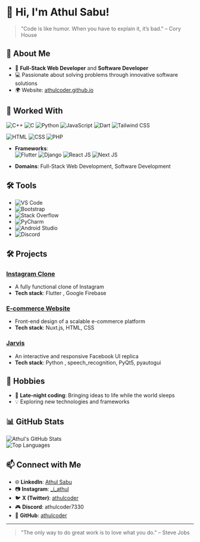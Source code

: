 # 👋 Hi, I'm Athul Sabu!  
> "Code is like humor. When you have to explain it, it’s bad." – Cory House  

## 🌟 About Me
  
- 💼 **Full-Stack Web Developer** and **Software Developer**  
- 💻 Passionate about solving problems through innovative software solutions  
- 🌍 Website: [athulcoder.github.io](https://athulcoder.github.io)

## 🚀 Worked With
![C++](https://img.shields.io/badge/C++-00599C?style=for-the-badge&logo=c%2B%2B&logoColor=white)
  ![C](https://img.shields.io/badge/C-00599C?style=for-the-badge&logo=c&logoColor=white)
  ![Python](https://img.shields.io/badge/Python-3776AB?style=for-the-badge&logo=python&logoColor=white)
  ![JavaScript](https://img.shields.io/badge/JavaScript-F7DF1E?style=for-the-badge&logo=javascript&logoColor=black)
  ![Dart](https://img.shields.io/badge/Dart-0175C2?style=for-the-badge&logo=dart&logoColor=white)
  ![Tailwind CSS](https://img.shields.io/badge/TailwindCSS-0175C2?style=for-the-badge&logo=tailwindcss&logoColor=white)

  ![HTML](https://img.shields.io/badge/HTML-E34F26?style=for-the-badge&logo=html5&logoColor=white)
  ![CSS](https://img.shields.io/badge/CSS-1572B6?style=for-the-badge&logo=css3&logoColor=white)
  ![PHP](https://img.shields.io/badge/PHP-777BB4?style=for-the-badge&logo=php&logoColor=white)

- **Frameworks**:  
  ![Flutter](https://img.shields.io/badge/Flutter-02569B?style=for-the-badge&logo=flutter&logoColor=white)
  ![Django](https://img.shields.io/badge/Django-092E20?style=for-the-badge&logo=django&logoColor=white)
    ![React JS](https://img.shields.io/badge/React-3291a8?style=for-the-badge&logo=react&logoColor=white)
  ![Next JS](https://img.shields.io/badge/Nextjs-092E20?style=for-the-badge&logo=nextjs&logoColor=white)



- **Domains**: Full-Stack Web Development, Software Development  


## 🛠️ Tools
- ![VS Code](https://img.shields.io/badge/VS_Code-0078d7?style=for-the-badge&logo=visual-studio-code&logoColor=white)
- ![Bootstrap](https://img.shields.io/badge/Bootstrap-563D7C?style=for-the-badge&logo=bootstrap&logoColor=white)
- ![Stack Overflow](https://img.shields.io/badge/Stack%20Overflow-F58025?style=for-the-badge&logo=stackoverflow&logoColor=white)
- ![PyCharm](https://img.shields.io/badge/PyCharm-000000?style=for-the-badge&logo=pycharm&logoColor=white)
- ![Android Studio](https://img.shields.io/badge/Android_Studio-3DDC84?style=for-the-badge&logo=android-studio&logoColor=white)
- ![Discord](https://img.shields.io/badge/Discord-5865F2?style=for-the-badge&logo=discord&logoColor=white)

## 🛠️ Projects
### [Instagram Clone](https://github.com/athulcoder/instagram_clone)
- A fully functional clone of Instagram  
- **Tech stack**: Flutter , Google Firebase

### [E-commerce Website](https://github.com/athulcoder/reddpanda.store)
- Front-end design of a scalable e-commerce platform  
- **Tech stack**: Nuxt.js, HTML, CSS 

### [Jarvis](https://github.com/athulcoder/jarvis)
- An interactive and responsive Facebook UI replica  
- **Tech stack**: Python , speech_recognition, PyQt5, pyautogui

## 🌈 Hobbies
- 🌙 **Late-night coding**: Bringing ideas to life while the world sleeps  
- 💡 Exploring new technologies and frameworks  

## 📊 GitHub Stats
![Athul's GitHub Stats](https://github-readme-stats.vercel.app/api?username=athulcoder&show_icons=true&theme=radical)  
![Top Languages](https://github-readme-stats.vercel.app/api/top-langs/?username=athulcoder&layout=compact&theme=radical)  

## 📫 Connect with Me
- 🌐 **LinkedIn**: [Athul Sabu](https://www.linkedin.com/in/athul-sabu-84360a261/)  
- 📷 **Instagram**: [_i_athul](https://www.instagram.com/_i_athul/)  
- 🐦 **X (Twitter)**: [athulcoder](https://x.com/athulcoder)  
- 🎮 **Discord**: athulcoder7330  
- 🐙 **GitHub**: [athulcoder](https://github.com/athulcoder)  

---

> "The only way to do great work is to love what you do." – Steve Jobs  
